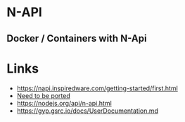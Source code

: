 # N-API

## Docker / Containers with N-Api

# Links

- https://napi.inspiredware.com/getting-started/first.html
- [Need to be ported](http://tiny.cc/n-api)
- https://nodejs.org/api/n-api.html
- https://gyp.gsrc.io/docs/UserDocumentation.md